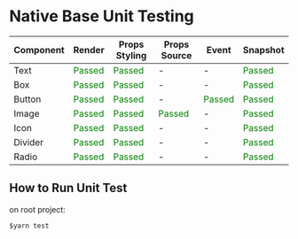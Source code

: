 # Native Base Unit Testing

| Component | Render | Props Styling | Props Source | Event | Snapshot |  
| ----------- | ----------- | ----------- | ----------- | ----------- | ----------- |
| Text | <span style="color:green">Passed</span> | <span style="color:green">Passed</span> | - | - | <span style="color:green">Passed</span> | 
| Box | <span style="color:green">Passed</span> | <span style="color:green">Passed</span> | - | - | <span style="color:green">Passed</span> | 
| Button | <span style="color:green">Passed</span> | <span style="color:green">Passed</span> | - | <span style="color:green">Passed</span> | <span style="color:green">Passed</span> | 
| Image | <span style="color:green">Passed</span> | <span style="color:green">Passed</span> | <span style="color:green">Passed</span> | - | <span style="color:green">Passed</span> | 
| Icon | <span style="color:green">Passed</span> | <span style="color:green">Passed</span> | - | - | <span style="color:green">Passed</span> | 
| Divider | <span style="color:green">Passed</span> | <span style="color:green">Passed</span> | - | - | <span style="color:green">Passed</span> | 
| Radio | <span style="color:green">Passed</span> | <span style="color:green">Passed</span> | - | - | <span style="color:green">Passed</span> | 

## How to Run Unit Test
on root project:
```
$yarn test
```